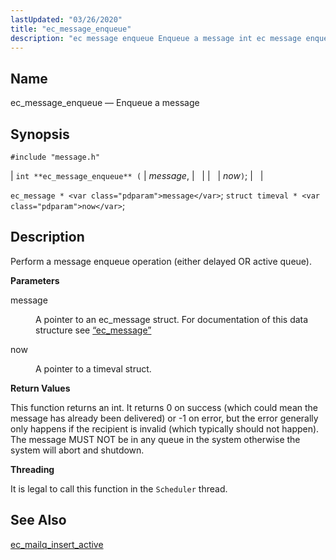 ```yaml
---
lastUpdated: "03/26/2020"
title: "ec_message_enqueue"
description: "ec message enqueue Enqueue a message int ec message enqueue message now ec message message struct timeval now Perform a message enqueue operation either delayed OR active queue message A pointer to an ec message struct For documentation of this data structure see Section 68 38 ec message now A..."
---
```


<a name="apis.ec_message_enqueue"></a> 
## Name

ec_message_enqueue — Enqueue a message

## Synopsis

`#include "message.h"`

| `int **ec_message_enqueue** (` | <var class="pdparam">message</var>, |   |
|   | <var class="pdparam">now</var>`)`; |   |

`ec_message * <var class="pdparam">message</var>`;
`struct timeval * <var class="pdparam">now</var>`;<a name="idp55558864"></a> 
## Description

Perform a message enqueue operation (either delayed OR active queue).

**<a name="idp55560112"></a> Parameters**

<dl class="variablelist">

<dt>message</dt>

<dd>

A pointer to an ec_message struct. For documentation of this data structure see [“ec_message”](/momentum/3/3-api/structs-ec-message)

</dd>

<dt>now</dt>

<dd>

A pointer to a timeval struct.

</dd>

</dl>

**<a name="idp55565296"></a> Return Values**

This function returns an int. It returns 0 on success (which could mean the message has already been delivered) or -1 on error, but the error generally only happens if the recipient is invalid (which typically should not happen). The message MUST NOT be in any queue in the system otherwise the system will abort and shutdown.

**<a name="idp55566544"></a> Threading**

It is legal to call this function in the `Scheduler` thread.

<a name="idp55568080"></a> 
## See Also

[ec_mailq_insert_active](/momentum/3/3-api/apis-ec-mailq-insert-active)
